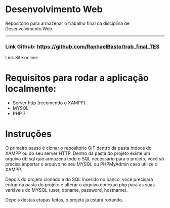 # Desenvolvimento Web

Repositório para armazenar o trabalho final da disciplina de Desenvolvimento Web.

---

### Link Github: https://github.com/RaphaelBasto/trab_final_TES

Link Site online: 

# Requisitos para rodar a aplicação localmente:

- Server http (recomendo o XAMPP)
- MYSQL
- PHP 7

# Instruções

O primeiro passo é clonar o repositório GIT dentro da pasta htdocs do XAMPP ou do seu server HTTP. Dentro da pasta do projeto existe um arquivo db.sql que armazena todo o SQL necessário para o projeto, você só precisa importar o arquivo no seu MYSQL ou PHPMyAdmin caso utilize o XAMPP.

Depois do projeto clonado e do SQL inserido no banco, você precisará entrar na pasta do projeto e alterar o arquivo conexao.php para as suas variáveis do MYSQL (user, dbname, password, hostname).

Depois destas etapas feitas, o projeto já estará rodando.
